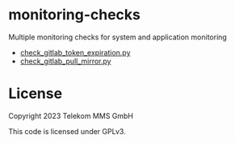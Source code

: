 # monitoring-checks

Multiple monitoring checks for system and application monitoring

- [check_gitlab_token_expiration.py](check-plugins/check_gitlab_token_expiration/README.md)
- [check_gitlab_pull_mirror.py](check-plugins/check_gitlab_pull_miror/README.md)

# License

Copyright 2023 Telekom MMS GmbH

This code is licensed under GPLv3.

